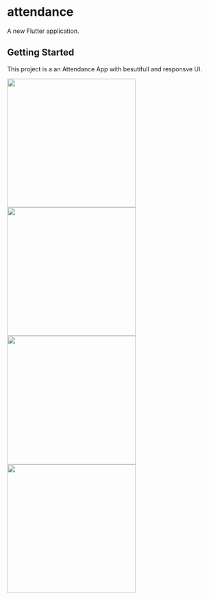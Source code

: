 # attendance

A new Flutter application.

## Getting Started

This project is a an Attendance App with besutifull and responsve UI.

<img src='https://user-images.githubusercontent.com/46523605/83116609-a2f4d580-a0e9-11ea-8c2b-a2ca2e2f0b86.png' width=300 >       <img src='https://user-images.githubusercontent.com/46523605/83125302-fc163680-a0f4-11ea-8e0d-4e57a6c6ef0a.png' width=300 >
<img src='https://user-images.githubusercontent.com/46523605/83125818-a55d2c80-a0f5-11ea-863d-10aaaba31187.png' width=300> <img src='https://user-images.githubusercontent.com/46523605/83125891-bb6aed00-a0f5-11ea-86ba-cbbb2fe5e4d7.png' width=300 >
